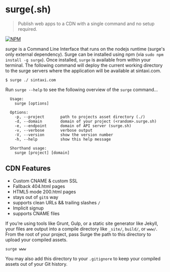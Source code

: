 # surge(.sh)

> Publish web apps to a CDN with a single command and no setup required.

[![NPM](https://nodei.co/npm/surge.png?global=true)](https://nodei.co/npm/surge/)

_surge_ is a Command Line Interface that runs on the nodejs runtime (surge's only external dependency). Surge can be installed using npm (via `sudo npm install -g surge`). Once installed, `surge` is available from within your terminal. The following command will deploy the current working directory to the surge servers where the application will be available at sintaxi.com.

    $ surge ./ sintaxi.com

Run `surge --help` to see the following overview of the `surge` command...

```
  Usage:
    surge [options]

  Options:
    -p, --project       path to projects asset directory (./)
    -d, --domain        domain of your project (<random>.surge.sh)
    -e, --endpoint      domain of API server (surge.sh)
    -v, --verbose       verbose output
    -V, --version       show the version number
    -h, --help          show this help message

  Shorthand usage:
    surge [project] [domain]

```

## CDN Features

- Custom CNAME & custom SSL
- Fallback 404.html pages
- HTML5 mode 200.html pages
- stays out of `git`s way
- supports clean URLs && trailing slashes `/`
- Implicit signup
- supports CNAME files

If you’re using tools like Grunt, Gulp, or a static site generator like Jekyll, your files are output into a compile directory like `_site/`, `build/`, or `www/`. From the root of your project, pass Surge the path to this directory to upload your compiled assets.

    surge www

You may also add this directory to your `.gitignore` to keep your compiled assets out of your Git history.
